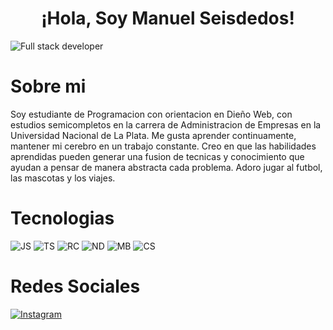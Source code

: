 ## <h1 align="center"> ¡Hola, Soy Manuel Seisdedos! </h1>

![Full stack developer](https://i.postimg.cc/Znxn5kZ7/FULL-STACK-DEVELOPER-1.png)

# Sobre mi

Soy estudiante de Programacion con orientacion en Dieño Web, con estudios semicompletos en la carrera de Administracion de Empresas en la Universidad Nacional de La Plata. Me gusta aprender continuamente, mantener mi cerebro en un trabajo constante. Creo en que las habilidades aprendidas pueden generar una fusion de tecnicas y conocimiento que ayudan a pensar de manera abstracta cada problema. Adoro jugar al futbol, las mascotas y los viajes. 


# Tecnologias
![JS](https://img.shields.io/badge/JS-JavaScript-yellow)
![TS](https://img.shields.io/badge/TS-Typescript-lightblue)
![RC](https://img.shields.io/badge/Rc-React-blue)
![ND](https://img.shields.io/badge/Nd-NodeJs-green)
![MB](https://img.shields.io/badge/MB-MongoDB-green)
![CS](https://img.shields.io/badge/CS-CSS-lightblue)

# Redes Sociales

[![Instagram](https://img.shields.io/badge/-Instagram-black?style=plastic&logo=appveyor)](https://instagram.com/manuelseisdedos)

